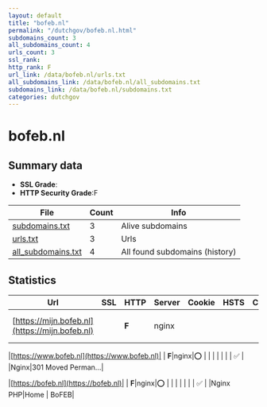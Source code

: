```yaml
---
layout: default
title: "bofeb.nl"
permalink: "/dutchgov/bofeb.nl.html"
subdomains_count: 3
all_subdomains_count: 4
urls_count: 3
ssl_rank: 
http_rank: F
url_link: /data/bofeb.nl/urls.txt
all_subdomains_link: /data/bofeb.nl/all_subdomains.txt
subdomains_link: /data/bofeb.nl/subdomains.txt
categories: dutchgov
---
```



# bofeb.nl
## Summary data


 - **SSL Grade**:
 - **HTTP Security Grade**:F


| File       | Count | Info |
|------------|-------|------|
|[subdomains.txt](/data/bofeb.nl/subdomains.txt)|3|Alive subdomains|
|[urls.txt](/data/bofeb.nl/urls.txt)|3|Urls|
|[all_subdomains.txt](/data/bofeb.nl/all_subdomains.txt)|4|All found subdomains (history)|


## Statistics


| Url | SSL | HTTP | Server | Cookie | HSTS | CORS | CTO | CSP | XFO | XXP | RP |FP| Tech |Title |
|--------|-------|-------|------|------|------|------|------|------|------|------|------|------|------|------|
|[https://mijn.bofeb.nl](https://mijn.bofeb.nl)| | **F**|nginx| | | | | | | | :white_check_mark: | |HSTS Nginx|301 Moved Perman...|


|[https://www.bofeb.nl](https://www.bofeb.nl)| | **F**|nginx|:o: | | | | | | | :white_check_mark: | |Nginx|301 Moved Perman...|


|[https://bofeb.nl](https://bofeb.nl)| | **F**|nginx|:o: | | | | | | | :white_check_mark: | |Nginx PHP|Home | BoFEB|

